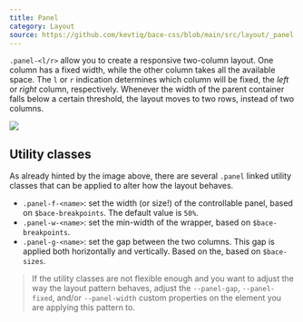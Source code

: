 ```yaml
---
title: Panel
category: Layout
source: https://github.com/kevtiq/bace-css/blob/main/src/layout/_panel.scss
---
```


`.panel-<l/r>` allow you to create a responsive two-column layout. One column has a fixed width, while the other column takes all the available space. The `l` or `r` indication determines which column will be fixed, the _left_ or _right_ column, respectively. Whenever the width of the parent container falls below a certain threshold, the layout moves to two rows, instead of two columns.

![](/img/panel.png)

## Utility classes

As already hinted by the image above, there are several `.panel` linked utility classes that can be applied to alter how the layout behaves.

- `.panel-f-<name>`: set the width (or size!) of the controllable panel, based on `$bace-breakpoints`. The default value is `50%`.
- `.panel-w-<name>`: set the min-width of the wrapper, based on `$bace-breakpoints`.
- `.panel-g-<name>`: set the gap between the two columns. This gap is applied both horizontally and vertically. Based on the, based on `$bace-sizes`.

> If the utility classes are not flexible enough and you want to adjust the way the layout pattern behaves, adjust the `--panel-gap`, `--panel-fixed`, and/or `--panel-width` custom properties on the element you are applying this pattern to.
